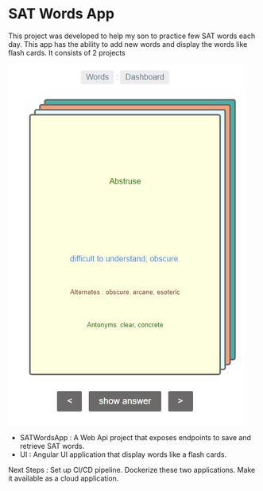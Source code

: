 # SAT Words App

This project was developed to help my son to practice few SAT words each day. This app has the ability to add new words and display the words like flash cards.
It consists of 2 projects

![SATApp UI](UI.JPG)

* SATWordsApp : A Web Api project that exposes endpoints to save and retrieve SAT words. 
* UI : Angular UI application that display words like a flash cards.

Next Steps : 
		Set up CI/CD pipeline.
		Dockerize these two applications.
		Make it available as a cloud application.




